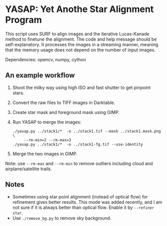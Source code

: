 # YASAP: Yet Anothe Star Alignment Program

This script uses SURF to align images and the iterative Lucas-Kanade method to
finetune the alignment. The code and help message should be self-explanatory. It
processes the images in a streaming manner, meaning that the memory usage does
not depend on the number of input images.

Dependencies: opencv, numpy, cython

## An example workflow

1. Shoot the milky way using high ISO and fast shutter to get pinpoint stars.
2. Convert the raw files to TIFF images in Darktable.
3. Create star mask and foreground mask using GIMP.
4. Run YASAP to merge the images:

       ./yasap.py ../stack1/*  -o ../stack1.tif --mask ../stack1.mask.png \
            --rm-min=2 --rm-max=3
       ./yasap.py ../stack1/*  -o ../stack1-fg.tif --use-identity
5. Merge the two images in GIMP.


Note: use `--rm-max` and `--rm-min` to remove outliers including cloud and
airplane/satellite trails.


## Notes

* Sometimes using star point alignment (instead of optical flow) for refinement
   gives better results. This mode was added recently, and I am not sure if it
   is always better than optical flow. Enable it by `--refiner star`.
* Use `./remove_bg.py` to remove sky background.
